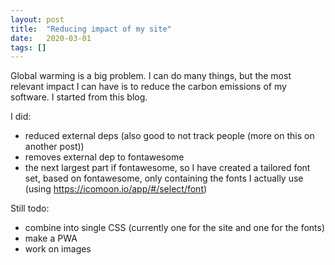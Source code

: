 ```yaml
---
layout: post
title:  "Reducing impact of my site"
date:   2020-03-01
tags: []
---
```


Global warming is a big problem. I can do many things, but the most relevant impact I can have is to reduce the carbon emissions of my software. I started from this blog.

I did:
- reduced external deps (also good to not track people (more on this on another post))
- removes external dep to fontawesome
- the next largest part if fontawesome, so I have created a tailored font set, based on fontawesome, only containing the fonts I actually use (using https://icomoon.io/app/#/select/font)

Still todo:
- combine into single CSS (currently one for the site and one for the fonts)
- make a PWA
- work on images
